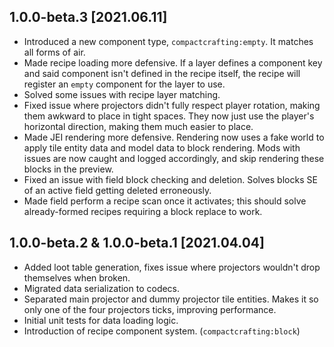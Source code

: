 ## 1.0.0-beta.3 [2021.06.11]
- Introduced a new component type, `compactcrafting:empty`. It matches all forms of air.
- Made recipe loading more defensive. If a layer defines a component key and said component isn't defined in the recipe itself, the recipe will register an `empty` component for the layer to use.
- Solved some issues with recipe layer matching.
- Fixed issue where projectors didn't fully respect player rotation, making them awkward to place in tight spaces. They now just use the player's horizontal direction, making them much easier to place.
- Made JEI rendering more defensive. Rendering now uses a fake world to apply tile entity data and model data to block rendering. Mods with issues are now caught and logged accordingly, and skip rendering these blocks in the preview.
- Fixed an issue with field block checking and deletion. Solves blocks SE of an active field getting deleted erroneously.
- Made field perform a recipe scan once it activates; this should solve already-formed recipes requiring a block replace to work.

## 1.0.0-beta.2 & 1.0.0-beta.1 [2021.04.04]
- Added loot table generation, fixes issue where projectors wouldn't drop themselves when broken.
- Migrated data serialization to codecs.
- Separated main projector and dummy projector tile entities. Makes it so only one of the four projectors ticks, improving performance.
- Initial unit tests for data loading logic.
- Introduction of recipe component system. (`compactcrafting:block`)